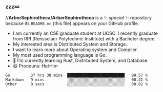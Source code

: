 ### zzz💤


//**ArberSephirotheca/ArberSephirotheca** is a ✨ _special_ ✨ repository because its `README.md` (this file) appears on your GitHub profile.

- I am currently an CSE graduate student at UCSC. I recently graduate from RPI (Rensselaer Polytechnic Insititute) with a Bachelor degree.
- My interested area is Distributed System and Storage.
- I want to learn more about Operating system and Compiler.
- My most used programming language is Go.
- 🌱 I’m currently learning Rust, Distributed System, and Database.
- 😄 Pronouns: He/Him


<!--START_SECTION:waka-->

```text
Go         37 hrs 38 mins  █████████████████████████   99.57 %
Markdown   9 mins          ░░░░░░░░░░░░░░░░░░░░░░░░░   00.41 %
Other      0 secs          ░░░░░░░░░░░░░░░░░░░░░░░░░   00.02 %
```

<!--END_SECTION:waka-->
